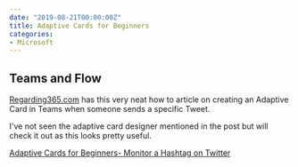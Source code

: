 ```yaml
---
date: "2019-08-21T00:00:00Z"
title: Adaptive Cards for Beginners
categories:
- Microsoft
---
```

## Teams and Flow

[Regarding365.com](https://regarding365.com) has this very neat how to article on creating an Adaptive Card in Teams when someone sends a specific Tweet.

I've not seen the adaptive card designer mentioned in the post but will check it out as this looks pretty useful.

[Adaptive Cards for Beginners- Monitor a Hashtag on Twitter](https://regarding365.com/adaptive-cards-for-beginners-monitor-a-hashtag-on-twitter-1b9c1ea6e56f)
